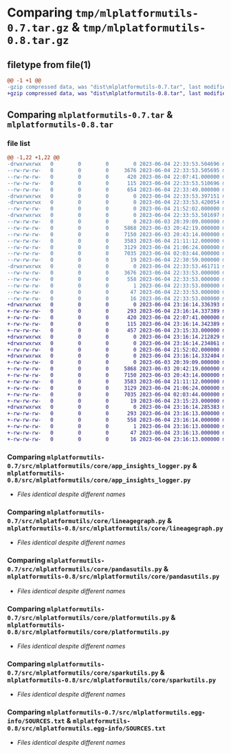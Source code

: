 # Comparing `tmp/mlplatformutils-0.7.tar.gz` & `tmp/mlplatformutils-0.8.tar.gz`

## filetype from file(1)

```diff
@@ -1 +1 @@
-gzip compressed data, was "dist\mlplatformutils-0.7.tar", last modified: Sun Jun  4 22:33:53 2023, max compression
+gzip compressed data, was "dist\mlplatformutils-0.8.tar", last modified: Sun Jun  4 23:16:14 2023, max compression
```

## Comparing `mlplatformutils-0.7.tar` & `mlplatformutils-0.8.tar`

### file list

```diff
@@ -1,22 +1,22 @@
-drwxrwxrwx   0        0        0        0 2023-06-04 22:33:53.504696 mlplatformutils-0.7/
--rw-rw-rw-   0        0        0     3676 2023-06-04 22:33:53.505695 mlplatformutils-0.7/PKG-INFO
--rw-rw-rw-   0        0        0      420 2023-06-04 22:07:41.000000 mlplatformutils-0.7/README.rst
--rw-rw-rw-   0        0        0      115 2023-06-04 22:33:53.510696 mlplatformutils-0.7/setup.cfg
--rw-rw-rw-   0        0        0      654 2023-06-04 22:33:49.000000 mlplatformutils-0.7/setup.py
-drwxrwxrwx   0        0        0        0 2023-06-04 22:33:53.397151 mlplatformutils-0.7/src/
-drwxrwxrwx   0        0        0        0 2023-06-04 22:33:53.420054 mlplatformutils-0.7/src/mlplatformutils/
--rw-rw-rw-   0        0        0        0 2023-06-04 21:52:02.000000 mlplatformutils-0.7/src/mlplatformutils/__init__.py
-drwxrwxrwx   0        0        0        0 2023-06-04 22:33:53.501697 mlplatformutils-0.7/src/mlplatformutils/core/
--rw-rw-rw-   0        0        0        0 2023-06-03 20:39:09.000000 mlplatformutils-0.7/src/mlplatformutils/core/__init__.py
--rw-rw-rw-   0        0        0     5868 2023-06-03 20:42:19.000000 mlplatformutils-0.7/src/mlplatformutils/core/app_insights_logger.py
--rw-rw-rw-   0        0        0     7150 2023-06-03 20:43:14.000000 mlplatformutils-0.7/src/mlplatformutils/core/lineagegraph.py
--rw-rw-rw-   0        0        0     3583 2023-06-04 21:11:12.000000 mlplatformutils-0.7/src/mlplatformutils/core/pandasutils.py
--rw-rw-rw-   0        0        0     3129 2023-06-04 21:06:24.000000 mlplatformutils-0.7/src/mlplatformutils/core/platformutils.py
--rw-rw-rw-   0        0        0     7035 2023-06-04 02:03:44.000000 mlplatformutils-0.7/src/mlplatformutils/core/sparkutils.py
--rw-rw-rw-   0        0        0       19 2023-06-04 22:30:59.000000 mlplatformutils-0.7/src/mlplatformutils/core/version.py
-drwxrwxrwx   0        0        0        0 2023-06-04 22:33:53.461711 mlplatformutils-0.7/src/mlplatformutils.egg-info/
--rw-rw-rw-   0        0        0     3676 2023-06-04 22:33:53.000000 mlplatformutils-0.7/src/mlplatformutils.egg-info/PKG-INFO
--rw-rw-rw-   0        0        0      558 2023-06-04 22:33:53.000000 mlplatformutils-0.7/src/mlplatformutils.egg-info/SOURCES.txt
--rw-rw-rw-   0        0        0        1 2023-06-04 22:33:53.000000 mlplatformutils-0.7/src/mlplatformutils.egg-info/dependency_links.txt
--rw-rw-rw-   0        0        0       47 2023-06-04 22:33:53.000000 mlplatformutils-0.7/src/mlplatformutils.egg-info/requires.txt
--rw-rw-rw-   0        0        0       16 2023-06-04 22:33:53.000000 mlplatformutils-0.7/src/mlplatformutils.egg-info/top_level.txt
+drwxrwxrwx   0        0        0        0 2023-06-04 23:16:14.336393 mlplatformutils-0.8/
+-rw-rw-rw-   0        0        0      293 2023-06-04 23:16:14.337389 mlplatformutils-0.8/PKG-INFO
+-rw-rw-rw-   0        0        0      420 2023-06-04 22:07:41.000000 mlplatformutils-0.8/README.rst
+-rw-rw-rw-   0        0        0      115 2023-06-04 23:16:14.342389 mlplatformutils-0.8/setup.cfg
+-rw-rw-rw-   0        0        0      457 2023-06-04 23:15:33.000000 mlplatformutils-0.8/setup.py
+drwxrwxrwx   0        0        0        0 2023-06-04 23:16:14.212829 mlplatformutils-0.8/src/
+drwxrwxrwx   0        0        0        0 2023-06-04 23:16:14.234861 mlplatformutils-0.8/src/mlplatformutils/
+-rw-rw-rw-   0        0        0        0 2023-06-04 21:52:02.000000 mlplatformutils-0.8/src/mlplatformutils/__init__.py
+drwxrwxrwx   0        0        0        0 2023-06-04 23:16:14.332404 mlplatformutils-0.8/src/mlplatformutils/core/
+-rw-rw-rw-   0        0        0        0 2023-06-03 20:39:09.000000 mlplatformutils-0.8/src/mlplatformutils/core/__init__.py
+-rw-rw-rw-   0        0        0     5868 2023-06-03 20:42:19.000000 mlplatformutils-0.8/src/mlplatformutils/core/app_insights_logger.py
+-rw-rw-rw-   0        0        0     7150 2023-06-03 20:43:14.000000 mlplatformutils-0.8/src/mlplatformutils/core/lineagegraph.py
+-rw-rw-rw-   0        0        0     3583 2023-06-04 21:11:12.000000 mlplatformutils-0.8/src/mlplatformutils/core/pandasutils.py
+-rw-rw-rw-   0        0        0     3129 2023-06-04 21:06:24.000000 mlplatformutils-0.8/src/mlplatformutils/core/platformutils.py
+-rw-rw-rw-   0        0        0     7035 2023-06-04 02:03:44.000000 mlplatformutils-0.8/src/mlplatformutils/core/sparkutils.py
+-rw-rw-rw-   0        0        0       19 2023-06-04 23:15:23.000000 mlplatformutils-0.8/src/mlplatformutils/core/version.py
+drwxrwxrwx   0        0        0        0 2023-06-04 23:16:14.285383 mlplatformutils-0.8/src/mlplatformutils.egg-info/
+-rw-rw-rw-   0        0        0      293 2023-06-04 23:16:13.000000 mlplatformutils-0.8/src/mlplatformutils.egg-info/PKG-INFO
+-rw-rw-rw-   0        0        0      558 2023-06-04 23:16:14.000000 mlplatformutils-0.8/src/mlplatformutils.egg-info/SOURCES.txt
+-rw-rw-rw-   0        0        0        1 2023-06-04 23:16:13.000000 mlplatformutils-0.8/src/mlplatformutils.egg-info/dependency_links.txt
+-rw-rw-rw-   0        0        0       47 2023-06-04 23:16:13.000000 mlplatformutils-0.8/src/mlplatformutils.egg-info/requires.txt
+-rw-rw-rw-   0        0        0       16 2023-06-04 23:16:13.000000 mlplatformutils-0.8/src/mlplatformutils.egg-info/top_level.txt
```

### Comparing `mlplatformutils-0.7/src/mlplatformutils/core/app_insights_logger.py` & `mlplatformutils-0.8/src/mlplatformutils/core/app_insights_logger.py`

 * *Files identical despite different names*

### Comparing `mlplatformutils-0.7/src/mlplatformutils/core/lineagegraph.py` & `mlplatformutils-0.8/src/mlplatformutils/core/lineagegraph.py`

 * *Files identical despite different names*

### Comparing `mlplatformutils-0.7/src/mlplatformutils/core/pandasutils.py` & `mlplatformutils-0.8/src/mlplatformutils/core/pandasutils.py`

 * *Files identical despite different names*

### Comparing `mlplatformutils-0.7/src/mlplatformutils/core/platformutils.py` & `mlplatformutils-0.8/src/mlplatformutils/core/platformutils.py`

 * *Files identical despite different names*

### Comparing `mlplatformutils-0.7/src/mlplatformutils/core/sparkutils.py` & `mlplatformutils-0.8/src/mlplatformutils/core/sparkutils.py`

 * *Files identical despite different names*

### Comparing `mlplatformutils-0.7/src/mlplatformutils.egg-info/SOURCES.txt` & `mlplatformutils-0.8/src/mlplatformutils.egg-info/SOURCES.txt`

 * *Files identical despite different names*

